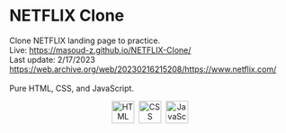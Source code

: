 # NETFLIX Clone
Clone NETFLIX landing page to practice.  
Live: https://masoud-z.github.io/NETFLIX-Clone/   </br>
Last update: 2/17/2023  
https://web.archive.org/web/20230216215208/https://www.netflix.com/  
</br>
Pure HTML, CSS, and JavaScript.
<div align="center">
<img src="https://camo.githubusercontent.com/d458b55282fc167f5a189b35e54f966acdd5100d9331d90bea6416f2805e7f95/68747470733a2f2f63646e2e6a7364656c6976722e6e65742f67682f64657669636f6e732f64657669636f6e2f69636f6e732f68746d6c352f68746d6c352d706c61696e2e737667" title="HTML" alt="HTML" width="40" height="40"  />&nbsp;
 <img src="https://camo.githubusercontent.com/ad8fbf7f75f04b296b72beb893acf572b364e69ec35ea41a68a29507f5b1cd1b/68747470733a2f2f63646e2e6a7364656c6976722e6e65742f67682f64657669636f6e732f64657669636f6e2f69636f6e732f637373332f637373332d706c61696e2e737667" title="CSS" alt="CSS" width="40" height="40"/>&nbsp;
  <img src="https://camo.githubusercontent.com/528e232c728b497080cbf31d2a7e797caa81e402ff81643f79b2c2c395a29f17/68747470733a2f2f63646e2e6a7364656c6976722e6e65742f67682f64657669636f6e732f64657669636f6e2f69636f6e732f6a6176617363726970742f6a6176617363726970742d706c61696e2e737667" title="JavaScript" alt="JavaScript" width="40" height="40"/>&nbsp;
</div>
 

